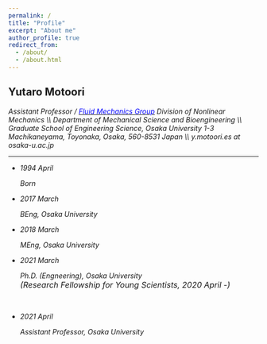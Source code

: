 ```yaml
---
permalink: /
title: "Profile"
excerpt: "About me"
author_profile: true
redirect_from: 
  - /about/
  - /about.html
---
```


<h2>
Yutaro Motoori
</h2>

<i>
Assistant Professor / <a href="https://fm.me.es.osaka-u.ac.jp"><font color="#0000FF">Fluid Mechanics Group</font></a>
</i>

<i>
Division of Nonlinear Mechanics \\
Department of Mechanical Science and Bioengineering \\
Graduate School of Engineering Science, Osaka University
</i>

<i>
1-3 Machikaneyama, Toyonaka, Osaka, 560-8531 Japan \\
y.motoori.es at osaka-u.ac.jp
</i>

<hr>

<ul class="timeline">
<li>
	<p class="timeline-date"><i>1994 April</i></p>
	<div class="timeline-content">
		<p><i>Born</i></p>
	</div>
</li>
<li>
	<p class="timeline-date"><i>2017 March</i></p>
	<div class="timeline-content">
		<p><i>BEng, Osaka University</i></p>
	</div>
</li>
<li>
	<p class="timeline-date"><i>2018 March</i></p>
	<div class="timeline-content">
		<p><i>MEng, Osaka University</i></p>
	</div>
</li>
<li>
	<p class="timeline-date"><i>2021 March</i></p>
	<div class="timeline-content">
		<p><i>
			Ph.D. (Engneering), Osaka University <br>
			<font size = "3">
			(Research Fellowship for Young Scientists, 2020 April -)
			</font>
		</i></p>
	</div>
</li>
<br>
<li>
	<p class="timeline-date"><i>2021 April</i></p>
	<div class="timeline-content">
		<p><i>Assistant Professor, Osaka University</i></p>
	</div>
</li>
</ul>
